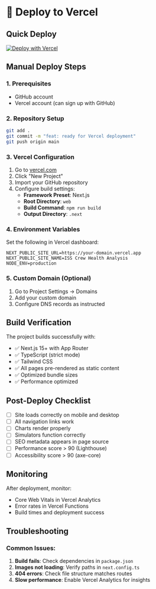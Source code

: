 # 🚀 Deploy to Vercel

## Quick Deploy

[![Deploy with Vercel](https://vercel.com/button)](https://vercel.com/new/clone?repository-url=https://github.com/your-username/iss-crew-health-analysis)

## Manual Deploy Steps

### 1. Prerequisites
- GitHub account
- Vercel account (can sign up with GitHub)

### 2. Repository Setup
```bash
git add .
git commit -m "feat: ready for Vercel deployment"
git push origin main
```

### 3. Vercel Configuration
1. Go to [vercel.com](https://vercel.com)
2. Click "New Project"
3. Import your GitHub repository
4. Configure build settings:
   - **Framework Preset**: Next.js
   - **Root Directory**: `web`
   - **Build Command**: `npm run build`
   - **Output Directory**: `.next`

### 4. Environment Variables
Set the following in Vercel dashboard:
```
NEXT_PUBLIC_SITE_URL=https://your-domain.vercel.app
NEXT_PUBLIC_SITE_NAME=ISS Crew Health Analysis
NODE_ENV=production
```

### 5. Custom Domain (Optional)
1. Go to Project Settings → Domains
2. Add your custom domain
3. Configure DNS records as instructed

## Build Verification

The project builds successfully with:
- ✅ Next.js 15+ with App Router
- ✅ TypeScript (strict mode)
- ✅ Tailwind CSS
- ✅ All pages pre-rendered as static content
- ✅ Optimized bundle sizes
- ✅ Performance optimized

## Post-Deploy Checklist

- [ ] Site loads correctly on mobile and desktop
- [ ] All navigation links work
- [ ] Charts render properly
- [ ] Simulators function correctly
- [ ] SEO metadata appears in page source
- [ ] Performance score > 90 (Lighthouse)
- [ ] Accessibility score > 90 (axe-core)

## Monitoring

After deployment, monitor:
- Core Web Vitals in Vercel Analytics
- Error rates in Vercel Functions
- Build times and deployment success

## Troubleshooting

### Common Issues:
1. **Build fails**: Check dependencies in `package.json`
2. **Images not loading**: Verify paths in `next.config.ts`
3. **404 errors**: Check file structure matches routes
4. **Slow performance**: Enable Vercel Analytics for insights
